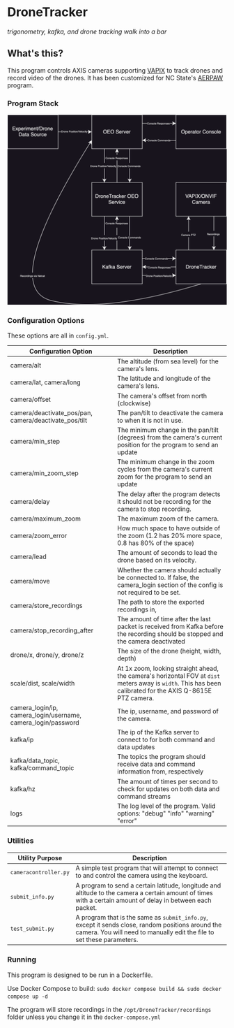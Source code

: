  # DroneTracker

*trigonometry, kafka, and drone tracking walk into a bar*


## What's this?
This program controls AXIS cameras supporting [VAPIX](https://www.axis.com/vapix-library/) to track drones and record video of the drones.
It has been customized for NC State's [AERPAW](https://aerpaw.org) program.


### Program Stack
<img src="img/DroneTrackerFlow.svg"></img>




### Configuration Options

These options are all in `config.yml`.

| Configuration Option                                          | Description                                                                                                                                                 |
|---------------------------------------------------------------|-------------------------------------------------------------------------------------------------------------------------------------------------------------|
| camera/alt                                                    | The altitude (from sea level) for the camera's lens.                                                                                                        |
| camera/lat, camera/long                                       | The latitude and longitude of the camera's lens.                                                                                                            |
| camera/offset                                                 | The camera's offset from north (clockwise)                                                                                                                  |
| camera/deactivate_pos/pan, camera/deactivate_pos/tilt         | The pan/tilt to deactivate the camera to when it is not in use.                                                                                             |
| camera/min_step                                               | The minimum change in the pan/tilt (degrees) from the camera's current position for the program to send an update                                           |
| camera/min_zoom_step                                          | The minimum change in the zoom cycles from the camera's current zoom for the program to send an update                                                      |
| camera/delay                                                  | The delay after the program detects it should not be recording for the camera to stop recording.                                                            |
| camera/maximum_zoom                                           | The maximum zoom of the camera.                                                                                                                             |
| camera/zoom_error                                             | How much space to have outside of the zoom (1.2 has 20% more space, 0.8 has 80% of the space)                                                               |
| camera/lead                                                   | The amount of seconds to lead the drone based on its velocity.                                                                                              |
| camera/move                                                   | Whether the camera should actually be connected to. If false, the camera_login section of the config is not required to be set.                             |
| camera/store_recordings                                       | The path to store the exported recordings in,                                                                                                               |
| camera/stop_recording_after                                   | The amount of time after the last packet is received from Kafka before the recording should be stopped and the camera deactivated                           |
| drone/x, drone/y, drone/z                                     | The size of the drone (height, width, depth)                                                                                                                |
| scale/dist, scale/width                                       | At 1x zoom, looking straight ahead, the camera's horizontal FOV at `dist` meters away is `width`. This has been calibrated for the AXIS Q-8615E PTZ camera. |
| camera_login/ip, camera_login/username, camera_login/password | The ip, username, and password of the camera.                                                                                                               |
| kafka/ip                                                      | The ip of the Kafka server to connect to for both command and data updates                                                                                  |
| kafka/data_topic, kafka/command_topic                         | The topics the program should receive data and command information from, respectively                                                                       |
| kafka/hz                                                      | The amount of times per second to check for updates on both data and command streams                                                                        |
| logs                                                          | The log level of the program. Valid options: "debug" "info" "warning" "error"                                                                               |


### Utilities

| Utility Purpose       | Description                                                                                                                                                                 |
|-----------------------|-----------------------------------------------------------------------------------------------------------------------------------------------------------------------------|
| `cameracontroller.py` | A simple test program that will attempt to connect to and control the camera using the keyboard.                                                                            |
| `submit_info.py`      | A program to send a certain latitude, longitude and altitude to the camera a certain amount of times with a certain amount of delay in between each packet.                 |
| `test_submit.py`      | A program that is the same as `submit_info.py`, except it sends close, random positions around the camera. You will need to manually edit the file to set these parameters. |

### Running

This program is designed to be run in a Dockerfile.

Use Docker Compose to build: `sudo docker compose build && sudo docker compose up -d`

The program will store recordings in the `/opt/DroneTracker/recordings` folder unless you change it in the `docker-compose.yml`

